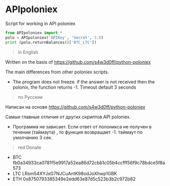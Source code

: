 # APIpoloniex
Script for working in API poloniex
```python
from APIpoloniex import *
polo = APIpoloniex('APIKey', 'Secret', 3.0)
print (polo.returnBalances()['BTC_LTC'])
```

>in English

Written on the basis of https://github.com/s4w3d0ff/python-poloniex

The main differences from other poloniex scripts.  
  - The program does not freeze. if the answer is not received then the polonix, the function returns -1. Timeout default 3 seconds


>по Русскии 

Написан на основе https://github.com/s4w3d0ff/python-poloniex

Самые главные отличия от других скриптов API poloniex.
  - Программа не зависает. Если ответ от полоникса не получен в течении (таймаута) , то функция возвращает -1. таймаут по умолчанию 3 сек.

>red Donate
- BTC fb0a34933ca0781f5e9917a52ea86d72cbb1c05b4ccfff56f9c78bdce5f8a573
- LTC LRsm54XYJxG7NJCuAntK98odJoXhwp1GBK
- ETH 0x8750793385349e2edd63e87d5c523b3b2c972b82
